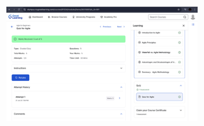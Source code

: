 ![img alt](https://github.com/abdulrahman-dot/5026039_Abdul-Rahman/blob/c91ad51d3a32e9672f784846ef2244535afa3e29/Great%20learning.jpg)
